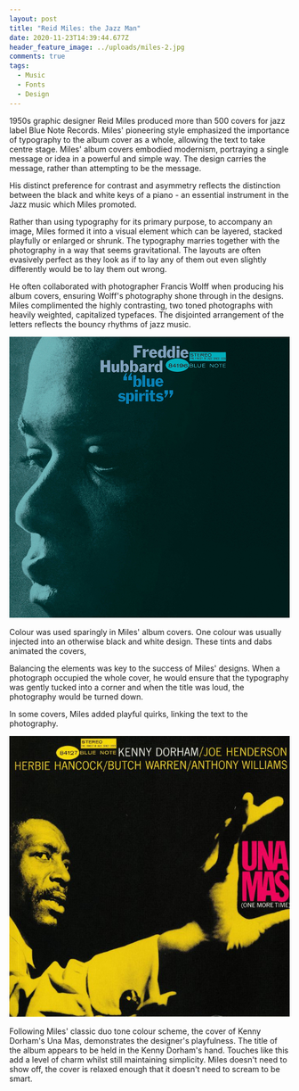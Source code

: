 ```yaml
---
layout: post
title: "Reid Miles: the Jazz Man"
date: 2020-11-23T14:39:44.677Z
header_feature_image: ../uploads/miles-2.jpg
comments: true
tags:
  - Music
  - Fonts
  - Design
---
```

1950s graphic designer Reid Miles produced more than 500 covers for jazz label Blue Note Records. Miles' pioneering style emphasized the importance of typography to the album cover as a whole, allowing the text to take centre stage. Miles' album covers embodied modernism, portraying a single message or idea in a powerful and simple way. The design carries the message, rather than attempting to be the message.

His distinct preference for contrast and asymmetry reflects the distinction between the black and white keys of a piano - an essential instrument in the Jazz music which Miles promoted. 

Rather than using typography for its primary purpose, to accompany an image, Miles formed it into a visual element which can be layered, stacked playfully or enlarged or shrunk. The typography marries together with the photography in a way that seems gravitational. The layouts are often evasively perfect as they look as if to lay any of them out even slightly differently would be to lay them out wrong.

He often collaborated with photographer Francis Wolff when producing his album covers, ensuring Wolff's photography shone through in the designs. Miles complimented the highly contrasting, two toned photographs with heavily weighted, capitalized typefaces. The disjointed arrangement of the letters reflects the bouncy rhythms of jazz music.

![Blue Spirits by Freddie Hubbard 1965](../uploads/blue-spirits.png "Blue Spirits by Freddie Hubbard 1965")

Colour was used sparingly in Miles' album covers. One colour was usually injected into an otherwise black and white design. These tints and dabs animated the covers, 

Balancing the elements was key to the success of Miles' designs. When a photograph occupied the whole cover, he would ensure that the typography was gently tucked into a corner and when the title was loud, the photography would be turned down. 

In some covers, Miles added playful quirks, linking the text to the photography. 

![Una Mas (One More Time) by Kenny Dorham 1964](../uploads/reid-miles.jpg "Una Mas (One More Time) by Kenny Dorham 1964")

Following Miles' classic duo tone colour scheme, the cover of Kenny Dorham's Una Mas, demonstrates the designer's playfulness. The title of the album appears to be held in the Kenny Dorham's hand. Touches like this add a level of charm whilst still maintaining simplicity. Miles doesn't need to show off, the cover is relaxed enough that it doesn't need to scream to be smart.